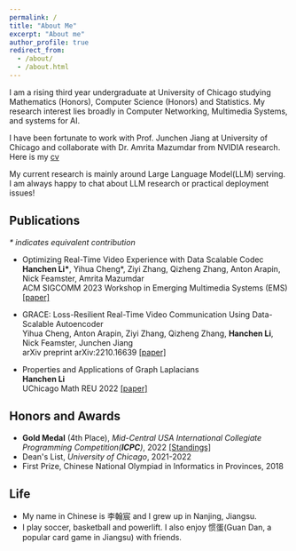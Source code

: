 ```yaml
---
permalink: /
title: "About Me"
excerpt: "About me"
author_profile: true
redirect_from: 
  - /about/
  - /about.html
---
```


I am a rising third year undergraduate at University of Chicago studying Mathematics (Honors), Computer Science (Honors) and Statistics. My research interest lies broadly in Computer Networking, Multimedia Systems, and systems for AI. <br />

I have been fortunate to work with Prof. Junchen Jiang at University of Chicago and collaborate with Dr. Amrita Mazumdar from NVIDIA research. Here is my [cv]()<br />

My current research is mainly around Large Language Model(LLM) serving. I am always happy to chat about LLM research or practical deployment issues!

## Publications
_* indicates equivalent contribution_
- Optimizing Real-Time Video Experience with Data Scalable Codec <br />
  **Hanchen Li\***, Yihua Cheng\*, Ziyi Zhang, Qizheng Zhang, Anton Arapin, Nick Feamster, Amrita Mazumdar <br />
  ACM SIGCOMM 2023 Workshop in Emerging Multimedia Systems (EMS) [[paper]]([https://dl.acm.org/doi/10.1145/3609395.3611108])

- GRACE: Loss-Resilient Real-Time Video Communication Using Data-Scalable Autoencoder <br />
  Yihua Cheng, Anton Arapin, Ziyi Zhang, Qizheng Zhang, **Hanchen Li**, Nick Feamster, Junchen Jiang <br />
  arXiv preprint arXiv:2210.16639 [[paper]](https://arxiv.org/abs/2210.16639)

- Properties and Applications of Graph Laplacians <br />
  **Hanchen Li** <br />
  UChicago Math REU 2022 [[paper]](http://math.uchicago.edu/~may/REU2022/REUPapers/Li,Hanchen.pdf) <br />


## Honors and Awards
* **Gold Medal** (4th Place), *Mid-Central USA International Collegiate Programming Competition(**ICPC**)*, 2022
  [[Standings]](https://mcpc22.kattis.com/contests/mcpc22/standings)
* Dean's List, *University of Chicago*, 2021-2022
* First Prize, Chinese National Olympiad in Informatics in Provinces, 2018

## Life
* My name in Chinese is 李翰宸 and I grew up in Nanjing, Jiangsu.
* I play soccer, basketball and powerlift. I also enjoy 惯蛋(Guan Dan, a popular card game in Jiangsu) with friends.
